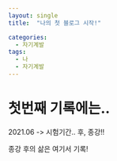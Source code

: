 ```yaml
---
layout: single
title:  "나의 첫 블로그 시작!"

categories:
  - 자기계발
tags:
  - 나
  - 자기계발
---
```


# 첫번째 기록에는..

2021.06 -> 시험기간.. 후, 종강!! 

종강 후의 삶은 여기서 기록!
